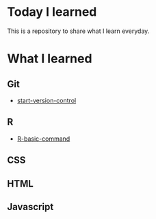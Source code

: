 # Today I learned
This is a repository to share what I learn everyday. 

# What I learned
## Git
* [start-version-control](https://github.com/jiseonk/TIL/blob/master/Git/start-version-control.md#get-started-with-git-version-control, "link")

## R
* [R-basic-command](https://github.com/jiseonk/TIL/tree/master/R,"link")

## CSS
## HTML
## Javascript
